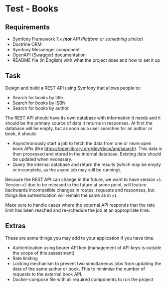# Test - Books

## Requirements

- Symfony Framework 7.x _(**not** API Platform or something similar)_
- Doctrine ORM
- Symfony Messenger component
- OpenAPI (Swagger) documentation
- README file (in English) with what the project does and how to set it up

## Task

Design and build a REST API using Symfony that allows people to:

- Search for books by title
- Search for books by ISBN
- Search for books by author

The REST API should have its own database with information it needs and it should be the primary source of data it returns in responses. At first the database will be empty, but as soon as a user searches for an author or book, it should:

- Asynchronously start a job to fetch the data from one or more open book APIs (like https://openlibrary.org/dev/docs/api/search). This data is then processed and stored in the internal database. Existing data should be updated when necessary.
- Query the internal database and return the results (which may be empty or incomplete, as the async job may still be running).

Because the REST API can change in the future, we want to have version `v1`. Version `v2` due to be released in the future at some point, will feature backwards incompatible changes in routes, requests and responses, but things like authentication will remain the same as in `v1`.

Make sure to handle cases where the external API responds that the rate limit has been reached and re-schedule the job at an appropriate time.

## Extras

These are some things you may add to your application if you have time.

- Authentication using bearer API key (management of API keys is outside the scope of this assessment)
- Rate limiting
- Locking mechanism to prevent two simultaneous jobs from updating the data of the same author or book. This to minimise the number of requests to the external book API.
- Docker-compose file with all required components to run the project